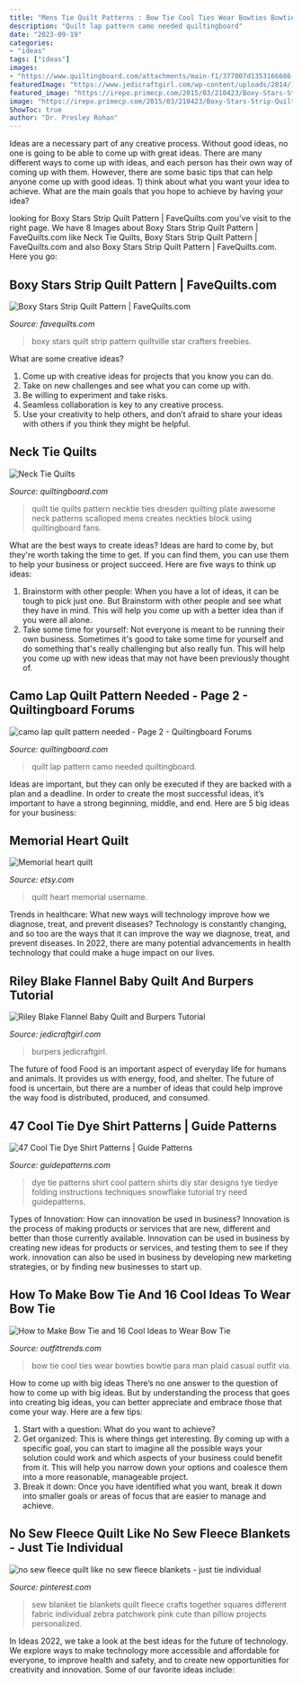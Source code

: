 ```yaml
---
title: "Mens Tie Quilt Patterns : Bow Tie Cool Ties Wear Bowties Bowtie Para Man Plaid Casual Outfit Via"
description: "Quilt lap pattern camo needed quiltingboard"
date: "2023-09-19"
categories:
- "ideas"
tags: ["ideas"]
images:
- "https://www.quiltingboard.com/attachments/main-f1/377007d1353166686-walt-appel-lap-quilt-01-26-11-004.jpg"
featuredImage: "https://www.jedicraftgirl.com/wp-content/uploads/2014/10/riley_blake_flannel_baby_quilt_20.jpg"
featured_image: "https://irepo.primecp.com/2015/03/210423/Boxy-Stars-Strip-Quilt-Pattern_Large600_ID-896125.jpg?v=896125"
image: "https://irepo.primecp.com/2015/03/210423/Boxy-Stars-Strip-Quilt-Pattern_Large600_ID-896125.jpg?v=896125"
ShowToc: true
author: "Dr. Presley Rohan"
---
```



Ideas are a necessary part of any creative process. Without good ideas, no one is going to be able to come up with great ideas. There are many different ways to come up with ideas, and each person has their own way of coming up with them. However, there are some basic tips that can help anyone come up with good ideas. 1) think about what you want your idea to achieve. What are the main goals that you hope to achieve by having your idea?

	

		
looking for Boxy Stars Strip Quilt Pattern | FaveQuilts.com you've visit to the right page. We have 8 Images about Boxy Stars Strip Quilt Pattern | FaveQuilts.com like Neck Tie Quilts, Boxy Stars Strip Quilt Pattern | FaveQuilts.com and also Boxy Stars Strip Quilt Pattern | FaveQuilts.com. Here you go:
		
    
## Boxy Stars Strip Quilt Pattern | FaveQuilts.com

<img loading=lazy src="https://irepo.primecp.com/2015/03/210423/Boxy-Stars-Strip-Quilt-Pattern_Large600_ID-896125.jpg?v=896125" onerror="this.onerror=null;this.src='https://tse4.mm.bing.net/th?id=OIP.lcfSEfAGQqsGHNOqk2-NcwHaI_&amp;pid=15.1';" alt="Boxy Stars Strip Quilt Pattern | FaveQuilts.com">

_Source: favequilts.com_

>boxy stars quilt strip pattern quiltville star crafters freebies. 

	

What are some creative ideas?
1. Come up with creative ideas for projects that you know you can do.
2. Take on new challenges and see what you can come up with. 
3. Be willing to experiment and take risks. 
4. Seamless collaboration is key to any creative process. 
5. Use your creativity to help others, and don’t afraid to share your ideas with others if you think they might be helpful.

    
## Neck Tie Quilts

<img loading=lazy src="http://www.quiltingboard.com/attachments/introduce-yourself-f3/93010d1281139200-attachment-93005.jpe" onerror="this.onerror=null;this.src='https://tse2.mm.bing.net/th?id=OIP.beovpdorC0DuBAO4oSOvMQHaFj&amp;pid=15.1';" alt="Neck Tie Quilts">

_Source: quiltingboard.com_

>quilt tie quilts pattern necktie ties dresden quilting plate awesome neck patterns scalloped mens creates neckties block using quiltingboard fans. 

	

What are the best ways to create ideas?
Ideas are hard to come by, but they're worth taking the time to get. If you can find them, you can use them to help your business or project succeed. Here are five ways to think up ideas: 
1. Brainstorm with other people: When you have a lot of ideas, it can be tough to pick just one. But Brainstorm with other people and see what they have in mind. This will help you come up with a better idea than if you were all alone. 
2. Take some time for yourself: Not everyone is meant to be running their own business. Sometimes it's good to take some time for yourself and do something that's really challenging but also really fun. This will help you come up with new ideas that may not have been previously thought of. 

    
## Camo Lap Quilt Pattern Needed - Page 2 - Quiltingboard Forums

<img loading=lazy src="https://www.quiltingboard.com/attachments/main-f1/377007d1353166686-walt-appel-lap-quilt-01-26-11-004.jpg" onerror="this.onerror=null;this.src='https://tse1.mm.bing.net/th?id=OIP.D9Tv_CkK7FG2K1yFawvGWgHaFj&amp;pid=15.1';" alt="camo lap quilt pattern needed - Page 2 - Quiltingboard Forums">

_Source: quiltingboard.com_

>quilt lap pattern camo needed quiltingboard. 

	

Ideas are important, but they can only be executed if they are backed with a plan and a deadline. In order to create the most successful ideas, it’s important to have a strong beginning, middle, and end. Here are 5 big ideas for your business: 

    
## Memorial Heart Quilt

<img loading=lazy src="https://img1.etsystatic.com/161/0/7604069/il_fullxfull.1154024281_pmqs.jpg" onerror="this.onerror=null;this.src='https://tse4.mm.bing.net/th?id=OIP.wOY6FaOgkBgF13UIuVizrQHaJ6&amp;pid=15.1';" alt="Memorial heart quilt">

_Source: etsy.com_

>quilt heart memorial username. 

	

Trends in healthcare: What new ways will technology improve how we diagnose, treat, and prevent diseases?
Technology is constantly changing, and so too are the ways that it can improve the way we diagnose, treat, and prevent diseases. In 2022, there are many potential advancements in health technology that could make a huge impact on our lives.

    
## Riley Blake Flannel Baby Quilt And Burpers Tutorial

<img loading=lazy src="https://www.jedicraftgirl.com/wp-content/uploads/2014/10/riley_blake_flannel_baby_quilt_20.jpg" onerror="this.onerror=null;this.src='https://tse4.mm.bing.net/th?id=OIP.qUPLmzBf7AQD_nUk3S95BgHaFj&amp;pid=15.1';" alt="Riley Blake Flannel Baby Quilt and Burpers Tutorial">

_Source: jedicraftgirl.com_

>burpers jedicraftgirl. 

	

The future of food
Food is an important aspect of everyday life for humans and animals. It provides us with energy, food, and shelter. The future of food is uncertain, but there are a number of ideas that could help improve the way food is distributed, produced, and consumed.

    
## 47 Cool Tie Dye Shirt Patterns | Guide Patterns

<img loading=lazy src="http://www.guidepatterns.com/wp-content/uploads/2015/01/Tie-Dye-T-Shirt-Patterns.jpg" onerror="this.onerror=null;this.src='https://tse2.mm.bing.net/th?id=OIP.qMoxiaajJCKtPnr4nizc9wHaHO&amp;pid=15.1';" alt="47 Cool Tie Dye Shirt Patterns | Guide Patterns">

_Source: guidepatterns.com_

>dye tie patterns shirt cool pattern shirts diy star designs tye tiedye folding instructions techniques snowflake tutorial try need guidepatterns. 

	

Types of Innovation: How can innovation be used in business?
Innovation is the process of making products or services that are new, different and better than those currently available. Innovation can be used in business by creating new ideas for products or services, and testing them to see if they work. innovation can also be used in business by developing new marketing strategies, or by finding new businesses to start up.

    
## How To Make Bow Tie And 16 Cool Ideas To Wear Bow Tie

<img loading=lazy src="http://www.outfittrends.com/wp-content/uploads/2014/08/Colourfull-bow-ties-for-men.jpg" onerror="this.onerror=null;this.src='https://tse1.mm.bing.net/th?id=OIP.kcb0t90ArZa5AKxRvXExxwHaOY&amp;pid=15.1';" alt="How to Make Bow Tie and 16 Cool Ideas to Wear Bow Tie">

_Source: outfittrends.com_

>bow tie cool ties wear bowties bowtie para man plaid casual outfit via. 

	

How to come up with big ideas
There’s no one answer to the question of how to come up with big ideas. But by understanding the process that goes into creating big ideas, you can better appreciate and embrace those that come your way. Here are a few tips:
1. Start with a question: What do you want to achieve?
2. Get organized: This is where things get interesting. By coming up with a specific goal, you can start to imagine all the possible ways your solution could work and which aspects of your business could benefit from it. This will help you narrow down your options and coalesce them into a more reasonable, manageable project.
3. Break it down: Once you have identified what you want, break it down into smaller goals or areas of focus that are easier to manage and achieve.

    
## No Sew Fleece Quilt Like No Sew Fleece Blankets - Just Tie Individual

<img loading=lazy src="https://i.pinimg.com/originals/e2/8a/e7/e28ae7f8c3802d016a87850a5e698803.jpg" onerror="this.onerror=null;this.src='https://tse4.mm.bing.net/th?id=OIP.OYcYgtgiNMwMQkZaQ7-7-QHaIn&amp;pid=15.1';" alt="no sew fleece quilt like no sew fleece blankets - just tie individual">

_Source: pinterest.com_

>sew blanket tie blankets quilt fleece crafts together squares different fabric individual zebra patchwork pink cute than pillow projects personalized. 

	

In Ideas 2022, we take a look at the best ideas for the future of technology. We explore ways to make technology more accessible and affordable for everyone, to improve health and safety, and to create new opportunities for creativity and innovation. Some of our favorite ideas include: 

